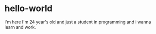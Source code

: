 # hello-world
I'm here
I'm 24 year's old and just a student in programming 
and i wanna learn and work.
